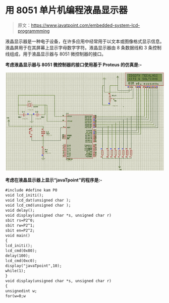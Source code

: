 # 用 8051 单片机编程液晶显示器

> 原文：<https://www.javatpoint.com/embedded-system-lcd-programmming>

液晶显示器是一种电子设备，在许多应用中经常用于以文本或图像格式显示信息。液晶屏用于在其屏幕上显示字母数字字符。液晶显示器由 8 条数据线和 3 条控制线组成，用于液晶显示器与 8051 微控制器的接口。

**考虑液晶显示器与 8051 微控制器的接口使用基于 Proteus 的仿真是:-**

![LCD Programming1 ](img/d670f1311af323851fadb8fdd389b041.png)

**考虑在液晶显示器上显示“javaTpoint”的程序是:-**

```
#include #define kam P0
void lcd_initi();
void lcd_dat(unsigned char );
void lcd_cmd(unsigned char );
void delay();
void display(unsigned char *s, unsigned char r)
sbit rs=P2^0;
sbit rw=P2^1;
sbit en=P2^2;
void main()
{
lcd_initi();
lcd_cmd(0x80);
delay(100);
lcd_cmd(0xc0);
display("javaTpoint",10);
while(1);
}
void display(unsigned char *s, unsigned char r)
{
unsignedint w;
for(w=0;w
```